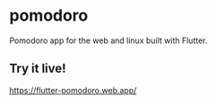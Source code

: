 # pomodoro

Pomodoro app for the web and linux built with Flutter.

## Try it live!

https://flutter-pomodoro.web.app/